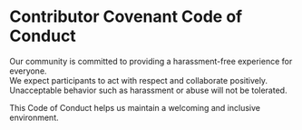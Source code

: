 # Contributor Covenant Code of Conduct

Our community is committed to providing a harassment-free experience for everyone.  
We expect participants to act with respect and collaborate positively.  
Unacceptable behavior such as harassment or abuse will not be tolerated.  

This Code of Conduct helps us maintain a welcoming and inclusive environment.
